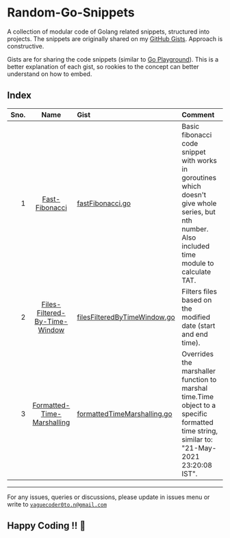 # Random-Go-Snippets
A collection of modular code of Golang related snippets, structured into projects. The snippets are originally shared on my [GitHub Gists](https://gist.github.com/VagueCoder). Approach is constructive.

Gists are for sharing the code snippets (similar to [Go Playground](https://play.golang.org/)). This is a better explanation of each gist, so rookies to the concept can better understand on how to embed.

## Index
Sno. | Name | Gist | Comment
----:|:----:|:-----|:-------
1 | [Fast-Fibonacci](Fast-Fibonacci) | [fastFibonacci.go](https://gist.github.com/VagueCoder/03ecd15c42666cb7594790fa263e532f) | Basic fibonacci code snippet with works in goroutines which doesn't give whole series, but nth number. Also included time module to calculate TAT.
2 | [Files-Filtered-By-Time-Window](Files-Filtered-By-Time-Window) | [filesFilteredByTimeWindow.go](https://gist.github.com/VagueCoder/f4ad2a875464e05bc16ac8ef88d79067) | Filters files based on the modified date (start and end time).
3 | [Formatted-Time-Marshalling](Formatted-Time-Marshalling) | [formattedTimeMarshalling.go](https://gist.github.com/VagueCoder/5402cadf0707afbbfccc0e0c3abb650a) | Overrides the marshaller function to marshal time.Time object to a specific formatted time string, similar to: "21-May-2021 23:20:08 IST".

---

For any issues, queries or discussions, please update in issues menu or write to 
<a href="mailto:vaguecoder0to.n@gmail.com?subject=Random-Go-Snippets%20|%20<Discussion/Query/Issue>&body=Hello%20Vague%20Coder,%0A%0A" target="_blank">`vaguecoder0to.n@gmail.com`</a>

## Happy Coding !! :metal:
